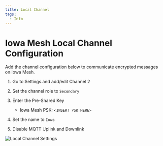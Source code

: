 ```yaml
---
title: Local Channel
tags:
  - Info
---
```


# Iowa Mesh Local Channel Configuration
Add the channel configuration below to communicate encrypted messages on Iowa Mesh.

1. Go to Settings and add/edit Channel 2

2. Set the channel role to `Secondary`

3. Enter the Pre-Shared Key
    - Iowa Mesh PSK: `<INSERT PSK HERE>`

4. Set the name to `Iowa`

5. Disable MQTT Uplink and Downlink

![Local Channel Settings](../images/local-channel.png)
